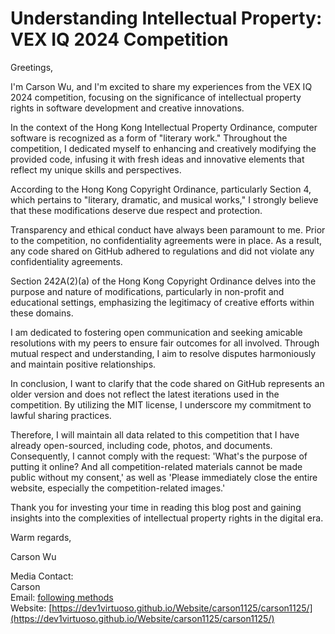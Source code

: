 # Understanding Intellectual Property: VEX IQ 2024 Competition

Greetings,

I'm Carson Wu, and I'm excited to share my experiences from the VEX IQ 2024 competition, focusing on the significance of intellectual property rights in software development and creative innovations.

In the context of the Hong Kong Intellectual Property Ordinance, computer software is recognized as a form of "literary work." Throughout the competition, I dedicated myself to enhancing and creatively modifying the provided code, infusing it with fresh ideas and innovative elements that reflect my unique skills and perspectives.

According to the Hong Kong Copyright Ordinance, particularly Section 4, which pertains to "literary, dramatic, and musical works," I strongly believe that these modifications deserve due respect and protection.

Transparency and ethical conduct have always been paramount to me. Prior to the competition, no confidentiality agreements were in place. As a result, any code shared on GitHub adhered to regulations and did not violate any confidentiality agreements.

Section 242A(2)(a) of the Hong Kong Copyright Ordinance delves into the purpose and nature of modifications, particularly in non-profit and educational settings, emphasizing the legitimacy of creative efforts within these domains.

I am dedicated to fostering open communication and seeking amicable resolutions with my peers to ensure fair outcomes for all involved. Through mutual respect and understanding, I aim to resolve disputes harmoniously and maintain positive relationships.

In conclusion, I want to clarify that the code shared on GitHub represents an older version and does not reflect the latest iterations used in the competition. By utilizing the MIT license, I underscore my commitment to lawful sharing practices.

Therefore, I will maintain all data related to this competition that I have already open-sourced, including code, photos, and documents. Consequently, I cannot comply with the request: 'What's the purpose of putting it online? And all competition-related materials cannot be made public without my consent,' as well as 'Please immediately close the entire website, especially the competition-related images.'

Thank you for investing your time in reading this blog post and gaining insights into the complexities of intellectual property rights in the digital era.

Warm regards,

Carson Wu

Media Contact:<br>
Carson<br>
Email: [following methods](https://github.com/dev1virtuoso/Documentation/blob/main/dev1virtuoso/Attachment/dev1virtuoso/carson-wu.md)<br>
Website: [https://dev1virtuoso.github.io/Website/carson1125/carson1125/](https://dev1virtuoso.github.io/Website/carson1125/carson1125/)